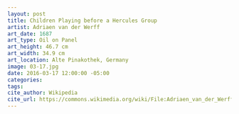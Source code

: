 ```yaml
---
layout: post
title: Children Playing before a Hercules Group
artist: Adriaen van der Werff
art_date: 1687
art_type: Oil on Panel
art_height: 46.7 cm
art_width: 34.9 cm
art_location: Alte Pinakothek, Germany
image: 03-17.jpg
date: 2016-03-17 12:00:00 -05:00
categories:
tags:
cite_author: Wikipedia
cite_url: https://commons.wikimedia.org/wiki/File:Adriaen_van_der_Werff_-_Children_Playing_before_a_Hercules_Group_(detail)_-_WGA25528.jpg
---
```

